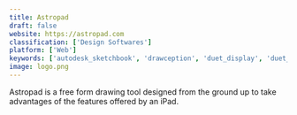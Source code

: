 ```yaml
---
title: Astropad
draft: false 
website: https://astropad.com
classification: ['Design Softwares']
platform: ['Web']
keywords: ['autodesk_sketchbook', 'drawception', 'duet_display', 'duet_pro', 'krita', 'luna', 'mountie+', 'multiplicity', 'mypaint', 'painttool_sai', 'pattern', 'procreate', 'samsung_dex', 'scribbleboard', 'splashtop_wired_xdisplay', 'tayasui_sketches', 'twomonusb', 'idisplay', 'spacedesk']
image: logo.png
---
```

Astropad is a free form drawing tool designed from the ground up to take advantages of the features offered by an iPad.